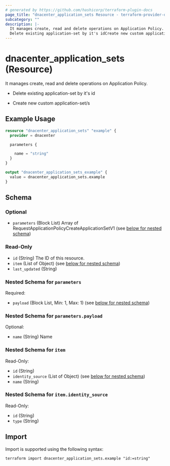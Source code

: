```yaml
---
# generated by https://github.com/hashicorp/terraform-plugin-docs
page_title: "dnacenter_application_sets Resource - terraform-provider-dnacenter"
subcategory: ""
description: |-
  It manages create, read and delete operations on Application Policy.
  Delete existing application-set by it's idCreate new custom application-set/s
---
```


# dnacenter_application_sets (Resource)

It manages create, read and delete operations on Application Policy.

- Delete existing application-set by it's id

- Create new custom application-set/s

## Example Usage

```terraform
resource "dnacenter_application_sets" "example" {
  provider = dnacenter

  parameters {

    name = "string"
  }
}

output "dnacenter_application_sets_example" {
  value = dnacenter_application_sets.example
}
```

<!-- schema generated by tfplugindocs -->
## Schema

### Optional

- `parameters` (Block List) Array of RequestApplicationPolicyCreateApplicationSetV1 (see [below for nested schema](#nestedblock--parameters))

### Read-Only

- `id` (String) The ID of this resource.
- `item` (List of Object) (see [below for nested schema](#nestedatt--item))
- `last_updated` (String)

<a id="nestedblock--parameters"></a>
### Nested Schema for `parameters`

Required:

- `payload` (Block List, Min: 1, Max: 1) (see [below for nested schema](#nestedblock--parameters--payload))

<a id="nestedblock--parameters--payload"></a>
### Nested Schema for `parameters.payload`

Optional:

- `name` (String) Name



<a id="nestedatt--item"></a>
### Nested Schema for `item`

Read-Only:

- `id` (String)
- `identity_source` (List of Object) (see [below for nested schema](#nestedobjatt--item--identity_source))
- `name` (String)

<a id="nestedobjatt--item--identity_source"></a>
### Nested Schema for `item.identity_source`

Read-Only:

- `id` (String)
- `type` (String)

## Import

Import is supported using the following syntax:

```shell
terraform import dnacenter_application_sets.example "id:=string"
```
